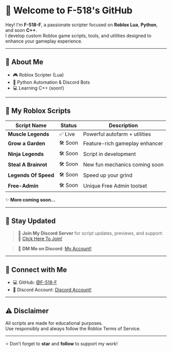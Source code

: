 # 👋 Welcome to F-518's GitHub

Hey! I'm **F-518-F**, a passionate scripter focused on **Roblox Lua**, **Python**, and soon **C++**.  
I develop custom Roblox game scripts, tools, and utilities designed to enhance your gameplay experience.

---

## 🧠 About Me

- 🎮 Roblox Scripter (Lua)
- 🐍 Python Automation & Discord Bots
- 💻 Learning C++ (soon!)

---

## 📌 My Roblox Scripts

| Script Name          | Status   | Description                      |
|----------------------|----------|----------------------------------|
| **Muscle Legends**   | ✅ Live   | Powerful autofarm + utilities    |
| **Grow a Garden**    | 🛠️ Soon  | Feature-rich gameplay enhancer   |
| **Ninja Legends**    | 🛠️ Soon  | Script in development            |
| **Steal A Brainrot** | 🛠️ Soon  | New fun mechanics coming soon    |
| **Legends Of Speed** | 🛠️ Soon  | Speed up your grind              |
| **Free-Admin**       | 🛠️ Soon  | Unique Free Admin toolset        |

✨ **More coming soon...**

---

## 📢 Stay Updated

> 📌 **Join My Discord Server** for script updates, previews, and support:  
🔗 [Click Here To Join!](https://discord.gg/3hA9wVrvVu)

> 💬 **DM Me on Discord**: [My Account!](https://discord.com/users/1346947866241011895)

---

## 🔗 Connect with Me

- 💻 GitHub: [@F-518-F](https://github.com/F-518-F)
- 🧠 Discord Account: [Discord Account!](https://discord.com/users/1346947866241011895)

---

## ⚠️ Disclaimer

All scripts are made for educational purposes.  
Use responsibly and always follow the Roblox Terms of Service.

---

⭐ Don’t forget to **star** and **follow** to support my work!
